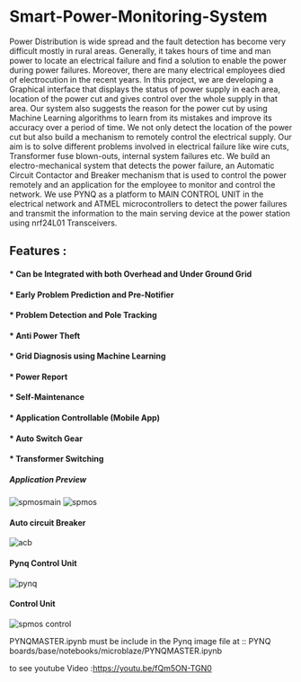 # Smart-Power-Monitoring-System
Power Distribution is wide spread and the fault detection has become very difficult mostly in rural areas. Generally, it takes hours of time and man power to locate an electrical failure and find a solution to enable the power during power failures. Moreover, there are many electrical employees died of electrocution in the recent years. In this project, we are developing a Graphical interface that displays the status of power supply in each area, location of the power cut and gives control over the whole supply in that area. Our system also suggests the reason for the power cut by using Machine Learning algorithms to learn from its mistakes and improve its accuracy over a period of time. We not only detect the location of the power cut but also build a mechanism to remotely control the electrical supply. Our aim is to solve different problems involved in electrical failure like wire cuts, Transformer fuse blown-outs, internal system failures etc. We build an electro-mechanical system that detects the power failure, an Automatic Circuit Contactor and Breaker mechanism that is used to control the power remotely and an application for the employee to monitor and control the network. We use PYNQ as a platform to MAIN CONTROL UNIT in the electrical network and ATMEL microcontrollers to detect the power failures and transmit the information to the main serving device at the power station using nrf24L01 Transceivers. 

## Features :
#### * Can be Integrated with both Overhead and Under Ground Grid
#### * Early Problem Prediction and Pre-Notifier
#### * Problem Detection and Pole Tracking
#### * Anti Power Theft
#### * Grid Diagnosis using Machine Learning
#### * Power Report
#### * Self-Maintenance
#### * Application Controllable (Mobile App)
#### * Auto Switch Gear
#### * Transformer Switching


##### Application Preview 
![spmosmain](https://user-images.githubusercontent.com/23277604/51226310-e3c8d000-1974-11e9-813a-09e4c7d344c7.png)
![spmos](https://user-images.githubusercontent.com/23277604/51226328-fa6f2700-1974-11e9-960e-4d78bf9ac1bf.png)




#### Auto circuit Breaker
![acb](https://user-images.githubusercontent.com/23277604/51228572-18418980-197f-11e9-90c5-7b56258a3538.png)

#### Pynq Control Unit
![pynq](https://user-images.githubusercontent.com/23277604/51228287-de23b800-197d-11e9-855d-6c7037529f3b.png)

#### Control Unit
![spmos control](https://user-images.githubusercontent.com/23277604/51228945-83d82680-1980-11e9-9fec-aa07cc703cf8.png)

PYNQMASTER.ipynb must be include in the Pynq image file at :: PYNQ    boards/base/notebooks/microblaze/PYNQMASTER.ipynb


to see youtube Video :https://youtu.be/fQm5ON-TGN0
